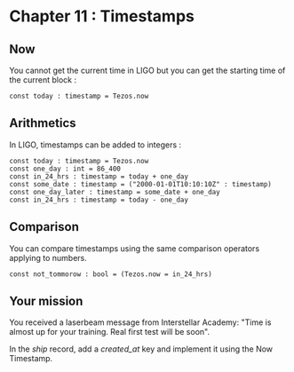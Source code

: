 # Chapter 11 : Timestamps

## Now

You cannot get the current time in LIGO but you can get the starting time of the current block :

```
const today : timestamp = Tezos.now
```

## Arithmetics

In LIGO, timestamps can be added to integers :

```
const today : timestamp = Tezos.now
const one_day : int = 86_400
const in_24_hrs : timestamp = today + one_day
const some_date : timestamp = ("2000-01-01T10:10:10Z" : timestamp)
const one_day_later : timestamp = some_date + one_day
const in_24_hrs : timestamp = today - one_day
```

## Comparison

You can compare timestamps using the same comparison operators applying to numbers.

```
const not_tommorow : bool = (Tezos.now = in_24_hrs)
```

## Your mission

You received a laserbeam message from Interstellar Academy: "Time is almost up for your training. Real first test will be soon".

<!-- prettier-ignore -->
In the _ship_ record, add a *created\_at* key and implement it using the Now Timestamp.
